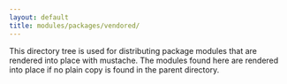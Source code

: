 ```yaml
---
layout: default
title: modules/packages/vendored/
---
```


This directory tree is used for distributing package modules that are rendered into place with mustache. The modules found here are rendered into place if no plain copy is found in the parent directory.
